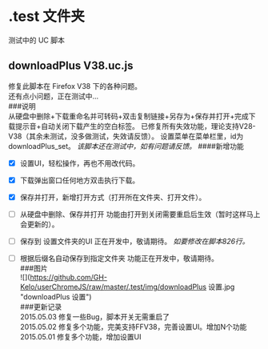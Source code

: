  .test 文件夹   
===================================  
测试中的 UC 脚本

downloadPlus V38.uc.js
----------------------------------- 
修复此脚本在 Firefox V38 下的各种问题。  
还有点小问题，正在测试中...  
###说明  
从硬盘中删除+下载重命名并可转码+双击复制链接+另存为+保存并打开+完成下载提示音+自动关闭下载产生的空白标签。 
已修复所有失效功能，理论支持V28-V38（其余未测试，没多做测试，失效请反馈）。
设置菜单在菜单栏里，id为downloadPlus_set。 
*该脚本还在测试中，如有问题请反馈。*
####新增功能
- [x] 设置UI，轻松操作，再也不用改代码。  
- [x] 下载弹出窗口任何地方双击执行下载。  
- [x] 保存并打开，新增打开方式（打开所在文件夹、打开文件）。  
- [ ] 从硬盘中删除、保存并打开 功能由打开到关闭需要重启后生效（暂时这样马上会更新的）。  
- [ ] 保存到 设置文件夹的UI 正在开发中，敬请期待。  *如要修改在脚本826行。*   
- [ ] 根据后缀名自动保存到指定文件夹 功能正在开发中，敬请期待。  
###图片  
![](https://github.com/GH-Kelo/userChromeJS/raw/master/.test/img/downloadPlus 设置.jpg "downloadPlus 设置")  
###更新记录  
2015.05.03 修复一些Bug，脚本开关无需重启了  
2015.05.02 修复多个功能，完美支持FFV38，完善设置UI。增加N个功能  
2015.05.01 修复多个功能，增加设置UI  


